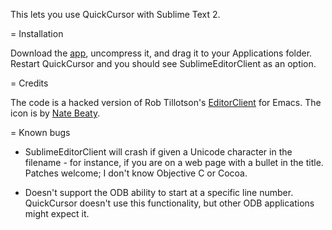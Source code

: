 This lets you use QuickCursor with Sublime Text 2.

= Installation

Download the [app](https://github.com/downloads/jaylevitt/SublimeEditorClient/SublimeEditorClient.app.tar.gz), uncompress it, and drag it to your Applications folder.  Restart QuickCursor and you should see SublimeEditorClient as an option.

= Credits

The code is a hacked version of Rob Tillotson's [EditorClient](https://github.com/robtillotson/EditorClient) for Emacs.
The icon is by [Nate Beaty](http://www.sublimetext.com/forum/viewtopic.php?f=2&t=1558&hilit=natebeaty+icon&start=110#p15413).

= Known bugs

* SublimeEditorClient will crash if given a Unicode character in the filename - for instance, if you are on a web page with a bullet in the title. Patches welcome; I don't know Objective C or Cocoa.

* Doesn't support the ODB ability to start at a specific line number. QuickCursor doesn't use this functionality, but other ODB applications might expect it.
